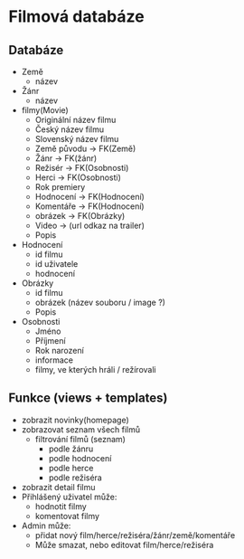 # Filmová databáze

## Databáze
- Země
  - název
- Žánr
  - název
- filmy(Movie)
  - Originální název filmu
  - Český název filmu
  - Slovenský název filmu
  - Země původu -> FK(Země)
  - Žánr -> FK(žánr)
  - Režisér -> FK(Osobnosti)
  - Herci -> FK(Osobnosti)
  - Rok premiery
  - Hodnocení -> FK(Hodnocení)
  - Komentáře -> FK(Hodnocení)
  - obrázek -> FK(Obrázky)
  - Video -> (url odkaz na trailer)
  - Popis
- Hodnocení
  - id filmu
  - id uživatele
  - hodnocení
- Obrázky
  - id filmu
  - obrázek (název souboru / image ?)
  - Popis
- Osobnosti
    - Jméno
    - Příjmení
    - Rok narození
    - informace
    - filmy, ve kterých hráli / režírovali


## Funkce (views + templates)

- zobrazit novinky(homepage)
- zobrazovat seznam všech filmů
    - filtrování filmů (seznam)
        - podle žánru
        - podle hodnocení
        - podle herce
        - podle režiséra
- zobrazit detail filmu
- Přihlášený uživatel může:
  - hodnotit filmy
  - komentovat filmy
- Admin může:
  - přidat nový film/herce/režiséra/žánr/země/komentáře
  - Může smazat, nebo editovat film/herce/režiséra